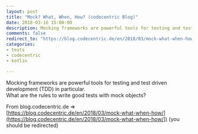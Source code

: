 ```yaml
---
layout: post
title: "Mock? What, When, How? (codecentric Blog)"
date: 2018-03-16 15:00:00
description: Mocking frameworks are powerful tools for testing and test driven development (TDD) in particular. What are the rules to write good tests with mock objects? (from blog.codecentric.de)
comments: false
redirect_to: "https://blog.codecentric.de/en/2018/03/mock-what-when-how/"
categories:
- tests
- codecentric
- kotlin

---
```

Mocking frameworks are powerful tools for testing and test driven development (TDD) in particular.  
What are the rules to write good tests with mock objects? 

From blog.codecentric.de => [https://blog.codecentric.de/en/2018/03/mock-what-when-how/](https://blog.codecentric.de/en/2018/03/mock-what-when-how/]) (you should be redirected)
